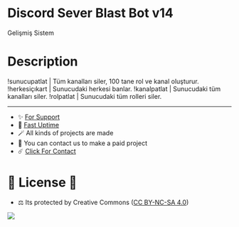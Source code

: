 # Discord Sever Blast Bot v14
Gelişmiş Sistem

# Description
!sunucupatlat | Tüm kanalları siler, 100 tane rol ve kanal oluşturur.
!herkesiçıkart | Sunucudaki herkesi banlar.
!kanalpatlat | Sunucudaki tüm kanalları siler.
!rolpatlat | Sunucudaki tüm rolleri siler.

---
- ✨ [For Support](https://github.com/sponsors/egehan0250) <br>
- 🏓 [Fast Uptime](https://fastuptime.com/)<br>
- 🪄 All kinds of projects are made <br>
- 🧨 You can contact us to make a paid project<br>
- ☄️ [Click For Contact](mailto:egehankontas55@gmail.com)<br>

# 🎯 License 🎯
- ⚖️ Its protected by Creative Commons ([CC BY-NC-SA 4.0](https://creativecommons.org/licenses/by-nc-sa/4.0/))

<a href="https://creativecommons.org/licenses/by-nc-sa/4.0/" title="BYNCSA40"><img src="https://licensebuttons.net/l/by-nc-sa/4.0/88x31.png"></a>

